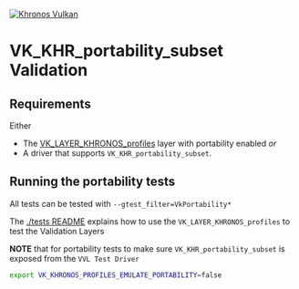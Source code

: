 <!-- markdownlint-disable MD041 -->
<!-- Copyright 2020-2024 LunarG, Inc. -->
[![Khronos Vulkan][1]][2]

[1]: https://vulkan.lunarg.com/img/Vulkan_100px_Dec16.png "https://www.khronos.org/vulkan/"
[2]: https://www.khronos.org/vulkan/

# VK_KHR_portability_subset Validation

## Requirements

Either
- The [VK_LAYER_KHRONOS_profiles](https://github.com/KhronosGroup/Vulkan-Profiles) layer with portability enabled _or_
- A driver that supports `VK_KHR_portability_subset`.

## Running the portability tests

All tests can be tested with `--gtest_filter=VkPortability*`

The [./tests README](../tests/README.md) explains how to use the `VK_LAYER_KHRONOS_profiles` to test the Validation Layers

**NOTE** that for portability tests to make sure `VK_KHR_portability_subset` is exposed from the `VVL Test Driver`

```bash
export VK_KHRONOS_PROFILES_EMULATE_PORTABILITY=false
```